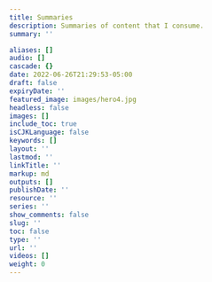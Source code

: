 ```yaml
---
title: Summaries
description: Summaries of content that I consume.
summary: ''

aliases: []
audio: []
cascade: {}
date: 2022-06-26T21:29:53-05:00
draft: false
expiryDate: ''
featured_image: images/hero4.jpg
headless: false
images: []
include_toc: true
isCJKLanguage: false
keywords: []
layout: ''
lastmod: ''
linkTitle: ''
markup: md
outputs: []
publishDate: ''
resource: ''
series: ''
show_comments: false
slug: ''
toc: false
type: ''
url: ''
videos: []
weight: 0
---
```

